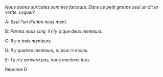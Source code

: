 *Nous autres suricates sommes farceurs. Dans ce petit groupe seul un dit la vérité. Lequel?*

A: *Seul l'un d'entre nous ment.*

B: *Parmis nous cinq, il n'y a que deux menteurs.*

C: *Il y a trois menteurs.*

D: *Il y  quatres menteurs, ni plus ni moins.*

E: *Tu n'y arrivera pas, nous mentons tous.*

Réponse D
